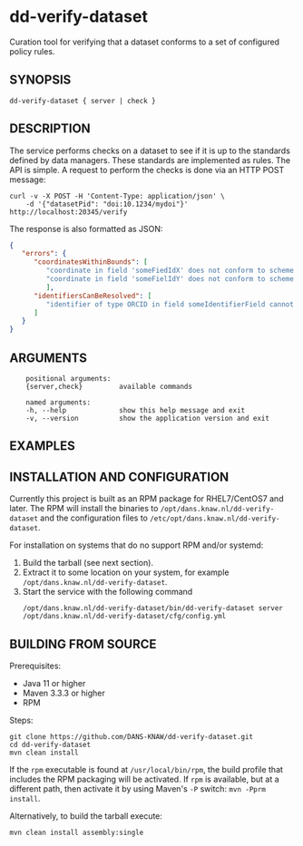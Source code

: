 dd-verify-dataset
=================

Curation tool for verifying that a dataset conforms to a set of configured policy rules.


SYNOPSIS
--------

    dd-verify-dataset { server | check }

DESCRIPTION
-----------
The service performs checks on a dataset to see if it is up to the standards defined by data managers. These standards are implemented as rules. The API is
simple. A request to perform the checks is done via an HTTP POST message:

```text
curl -v -X POST -H 'Content-Type: application/json' \
    -d '{"datasetPid": "doi:10.1234/mydoi"}' http://localhost:20345/verify
```

The response is also formatted as JSON: 

```json
{
   "errors": {
      "coordinatesWithinBounds": [
         "coordinate in field 'someFiedIdX' does not conform to scheme 'RD': -3000",
         "coordinate in field 'someFielIdY' does not conform to scheme 'latlon': invalid: abc"
         ],
      "identifiersCanBeResolved": [
         "identifier of type ORCID in field someIdentifierField cannot be resolve: no-orcid"
      ]
   }
}

```


ARGUMENTS
---------

        positional arguments:
        {server,check}         available commands
        
        named arguments:
        -h, --help             show this help message and exit
        -v, --version          show the application version and exit

EXAMPLES
--------

<!-- Add examples of invoking this module from the command line or via HTTP other interfaces -->


INSTALLATION AND CONFIGURATION
------------------------------
Currently this project is built as an RPM package for RHEL7/CentOS7 and later. The RPM will install the binaries to
`/opt/dans.knaw.nl/dd-verify-dataset` and the configuration files to `/etc/opt/dans.knaw.nl/dd-verify-dataset`.

For installation on systems that do no support RPM and/or systemd:

1. Build the tarball (see next section).
2. Extract it to some location on your system, for example `/opt/dans.knaw.nl/dd-verify-dataset`.
3. Start the service with the following command
   ```
   /opt/dans.knaw.nl/dd-verify-dataset/bin/dd-verify-dataset server /opt/dans.knaw.nl/dd-verify-dataset/cfg/config.yml 
   ```

BUILDING FROM SOURCE
--------------------
Prerequisites:

* Java 11 or higher
* Maven 3.3.3 or higher
* RPM

Steps:

    git clone https://github.com/DANS-KNAW/dd-verify-dataset.git
    cd dd-verify-dataset 
    mvn clean install

If the `rpm` executable is found at `/usr/local/bin/rpm`, the build profile that includes the RPM
packaging will be activated. If `rpm` is available, but at a different path, then activate it by using
Maven's `-P` switch: `mvn -Pprm install`.

Alternatively, to build the tarball execute:

    mvn clean install assembly:single
